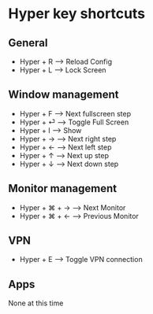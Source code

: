# Hyper key shortcuts

## General
* Hyper + R --> Reload Config
* Hyper + L --> Lock Screen

## Window management
* Hyper + F --> Next fullscreen step
* Hyper + ⏎ --> Toggle Full Screen
* Hyper + I --> Show
* Hyper + → --> Next right step
* Hyper + ← --> Next left step
* Hyper + ↑ --> Next up step
* Hyper + ↓ --> Next down step

## Monitor management
* Hyper + ⌘ + → --> Next Monitor
* Hyper + ⌘ + ← --> Previous Monitor

## VPN
* Hyper + E --> Toggle VPN connection

## Apps
None at this time